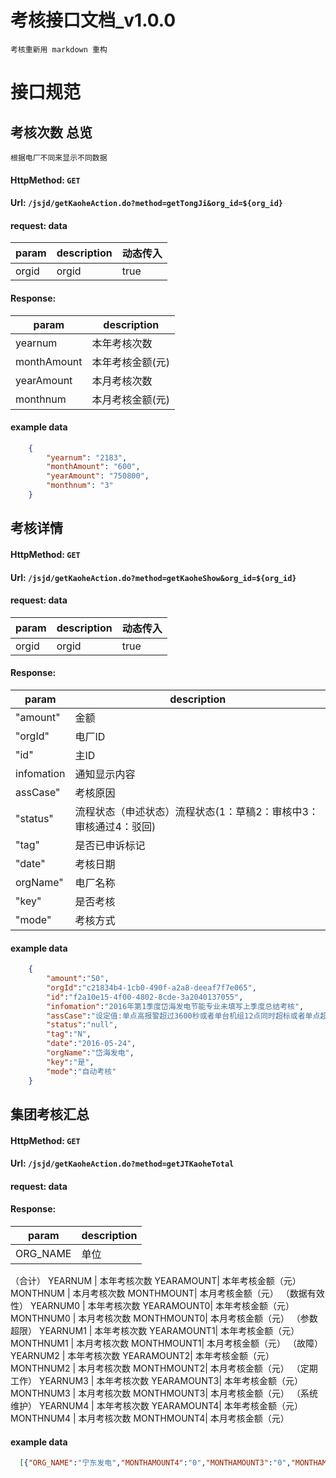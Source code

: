 # 考核接口文档_v1.0.0

    考核重新用 markdown 重构 
    
# 接口规范

## 考核次数 总览 
    根据电厂不同来显示不同数据
> 
#### HttpMethod: `GET`
#### Url: `/jsjd/getKaoheAction.do?method=getTongJi&org_id=${org_id}`
#### request: data
param      | description        | 动态传入
-----------|--------------------|---------
orgid      | orgid              | true
#### Response:      
param      | description
-----------|---------------
yearnum      | 本年考核次数
monthAmount  | 本年考核金额(元)   
yearAmount   | 本月考核次数
monthnum     | 本月考核金额(元)

#### example data
```JSON
    {
        "yearnum": "2183", 
        "monthAmount": "600",
        "yearAmount": "750800",
        "monthnum": "3"
    }
```

## 考核详情 
    
> 
#### HttpMethod: `GET`
#### Url: `/jsjd/getKaoheAction.do?method=getKaoheShow&org_id=${org_id}`
#### request: data
param      | description        | 动态传入
-----------|--------------------|---------
orgid      | orgid              | true
#### Response:      
param      | description
-----------|---------------
"amount"   | 金额
 "orgId"   | 电厂ID
    "id"   | 主ID
infomation | 通知显示内容
assCase"   | 考核原因
"status"   | 流程状态（申述状态）流程状态(1：草稿2：审核中3：审核通过4：驳回)
   "tag"   | 是否已申诉标记
  "date"   | 考核日期
orgName"   | 电厂名称
   "key"   | 是否考核
  "mode"   | 考核方式

#### example data
```JSON
    {
        "amount":"50",
        "orgId":"c21834b4-1cb0-490f-a2a8-deeaf7f7e065",
        "id":"f2a10e15-4f00-4802-8cde-3a2040137055",
        "infomation":"2016年第1季度岱海发电节能专业未填写上季度总结考核",
        "assCase":"设定值:单点高报警超过3600秒或者单台机组12点同时超标或者单点超限514℃报警值:450.0报警时长:0小时22分9秒",
        "status":"null",
        "tag":"N",
        "date":"2016-05-24",
        "orgName":"岱海发电",
        "key":"是",
        "mode":"自动考核"
    }
```
## 集团考核汇总 
    
> 
#### HttpMethod: `GET`
#### Url: `/jsjd/getKaoheAction.do?method=getJTKaoheTotal`
#### request: data

#### Response:      
param      | description
-----------|---------------
ORG_NAME   | 单位
（合计）
YEARNUM   | 本年考核次数
YEARAMOUNT| 本年考核金额（元）
MONTHNUM  | 本月考核次数
MONTHMOUNT| 本月考核金额（元）
（数据有效性）
YEARNUM0   | 本年考核次数
YEARAMOUNT0| 本年考核金额（元）
MONTHNUM0  | 本月考核次数
MONTHMOUNT0| 本月考核金额（元）
（参数超限）
YEARNUM1   | 本年考核次数
YEARAMOUNT1| 本年考核金额（元）
MONTHNUM1  | 本月考核次数
MONTHMOUNT1| 本月考核金额（元）
（故障）
YEARNUM2   | 本年考核次数
YEARAMOUNT2| 本年考核金额（元）
MONTHNUM2  | 本月考核次数
MONTHMOUNT2| 本月考核金额（元）
（定期工作）
YEARNUM3   | 本年考核次数
YEARAMOUNT3| 本年考核金额（元）
MONTHNUM3  | 本月考核次数
MONTHMOUNT3| 本月考核金额（元）
（系统维护）
YEARNUM4   | 本年考核次数
YEARAMOUNT4| 本年考核金额（元）
MONTHNUM4  | 本月考核次数
MONTHMOUNT4| 本月考核金额（元）

#### example data
```JSON
  [{"ORG_NAME":"宁东发电","MONTHAMOUNT4":"0","MONTHAMOUNT3":"0","MONTHAMOUNT2":"0","MONTHAMOUNT1":"2200","MONTHAMOUNT0":"0","YEARAMOUNT0":"0","YEARNUM0":"0","YEARAMOUNT4":"0","YEARAMOUNT3":"383900","YEARAMOUNT2":"0","MONTHNUM":"11","YEARAMOUNT1":"28600","YEARNUM2":"0","YEARNUM1":"143","YEARNUM4":"0","YEARNUM3":"606","YEARNUM":"749","YEARAMOUNT":"412500","ORG_ID":"472212af-1977-462b-a74a-a1f36ed6562d","MONTHNUM2":"0","MONTHNUM3":"0","MONTHNUM4":"0","MONTHNUM0":"0","MONTHNUM1":"11","MONTHMOUNT":"2200"},{"ORG_NAME":"岱海发电","MONTHAMOUNT4":"0","MONTHAMOUNT3":"0","MONTHAMOUNT2":"0","MONTHAMOUNT1":"600","MONTHAMOUNT0":"0","YEARAMOUNT0":"0","YEARNUM0":"0","YEARAMOUNT4":"0","YEARAMOUNT3":"439000","YEARAMOUNT2":"0","MONTHNUM":"3","YEARAMOUNT1":"311800","YEARNUM2":"0","YEARNUM1":"1559","YEARNUM4":"0","YEARNUM3":"624","YEARNUM":"2183","YEARAMOUNT":"750800","ORG_ID":"c21834b4-1cb0-490f-a2a8-deeaf7f7e065","MONTHNUM2":"0","MONTHNUM3":"0","MONTHNUM4":"0","MONTHNUM0":"0","MONTHNUM1":"3","MONTHMOUNT":"600"}]
```
